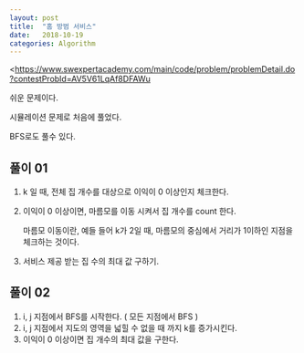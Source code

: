 ```yaml
---
layout: post
title:  "홈 방범 서비스"
date:   2018-10-19
categories: Algorithm
---
```


<https://www.swexpertacademy.com/main/code/problem/problemDetail.do?contestProbId=AV5V61LqAf8DFAWu

쉬운 문제이다. 

시뮬레이션 문제로 처음에 풀었다.

BFS로도 풀수 있다.

## 풀이 01

1. k 일 때, 전체 집 개수를 대상으로 이익이 0 이상인지 체크한다.

2. 이익이 0 이상이면, 마름모를 이동 시켜서 집 개수를 count 한다. 

   마름모 이동이란, 예들 들어 k가 2일 때, 마름모의 중심에서 거리가 1이하인 지점을 체크하는 것이다.

3. 서비스 제공 받는 집 수의 최대 값 구하기.

## 풀이 02 

1. i, j 지점에서 BFS를 시작한다. ( 모든 지점에서 BFS )
2. i, j 지점에서 지도의 영역을 넓힐 수 없을 때 까지 k를 증가시킨다.
3. 이익이 0 이상이면 집 개수의 최대 값을 구한다.



